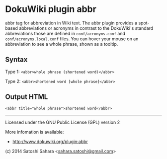 DokuWiki plugin abbr
====================

abbr tag for abbreviation in Wiki text. 
The abbr plugin provides a spot-based abbreviations or acronyms in contrast to the DokuWiki's standard abbreviations those are defined in `conf/acronyms.conf` and `conf/acronyms.local.conf` files.
You can hover your mouse on an abbreviation to see a whole phrase, shown as a tooltip.

Syntax
------

  Type 1: `<abbr>whole phrase (shortened word)</abbr>`

  Type 2: `<abbr>shortened word [whole phrase]</abbr>`

Output HTML
-----------

    <abbr title="whole phrase">shortened word</abbr>


----
Licensed under the GNU Public License (GPL) version 2

More infomation is available:
  * http://www.dokuwiki.org/plugin:abbr

(c) 2014 Satoshi Sahara \<sahara.satoshi@gmail.com>
